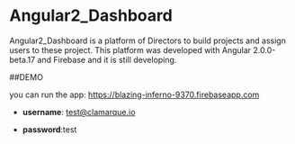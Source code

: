# Angular2_Dashboard

Angular2_Dashboard is a platform of Directors to build projects and assign users to these project. This platform was developed with Angular 2.0.0-beta.17 and Firebase and it is still developing.

##DEMO

you can run the app: https://blazing-inferno-9370.firebaseapp.com 

* **username**: test@clamarque.io

* **password**:test



